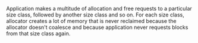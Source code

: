 Application makes a multitude of allocation and free requests to a particular
size class, followed by another size class and so on. For each size class,
allocator creates a lot of memory that is never reclaimed because the allocator
doesn't coalesce and because application never requests blocks from that size
class again.
